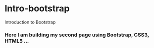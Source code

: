 # Intro-bootstrap
Introduction to Bootstrap

### Here I am building my second page using Bootstrap, CSS3, HTML5 ...


